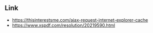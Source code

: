 ## Link
- https://thisinterestsme.com/ajax-request-internet-explorer-cache
- https://www.xspdf.com/resolution/20219590.html
